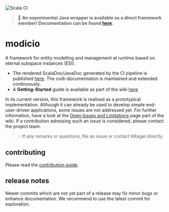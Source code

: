 ![Scala CI](https://github.com/modicio/modicio/workflows/Scala%20CI/badge.svg)

> :birthday: **An experimental Java wrapper is available as a direct framework member! Documentation can be found [here](https://github.com/modicio/modicio/wiki/Getting-Started).**

# modicio

A framework for entity modelling and management at runtime based on eternal subspace instances (ESI).

* The rendered ScalaDoc/JavaDoc generated by the CI pipeline is published [here](https://modicio.github.io/modicio-docs). The codi-documentation is maintained and extended continuously.
* A **Getting-Started** guide is available as part of the wiki [here](https://github.com/modicio/modicio/wiki/Getting-Started)

In its current version, this framework is realised as a prototypical implementation. Although it can already be used to develop simple end-user-driven applications, some issues are not addressed yet. For further information, have a look at the [Open Issues and Limitations](https://github.com/modicio/modicio/wiki/Open-Issues#open-issues-and-limitations) page part of the wiki. If a contribution adressing such an issue is considered, please contact the project team.

>:bulb: If any remarks or questions, file an issue or contact KKegel directly

## contributing 

Please read the [contribution guide](https://github.com/modicio/modicio/edit/main/README.md).

## release notes

Newer commits which are not yet part of a release may fix minor bugs or enhance documentation. We recommend to use the latest commit for exploration.
